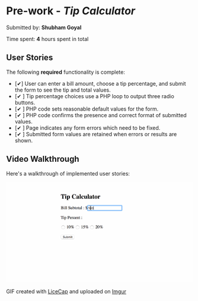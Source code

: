 # Pre-work - *Tip Calculator*

Submitted by: **Shubham Goyal**

Time spent: **4** hours spent in total

## User Stories

The following **required** functionality is complete:
* [✔] User can enter a bill amount, choose a tip percentage, and submit the form to see the tip and total values.
* [✔ ] Tip percentage choices use a PHP loop to output three radio buttons.
* [✔ ] PHP code sets reasonable default values for the form.
* [✔ ] PHP code confirms the presence and correct format of submitted values.
* [✔ ] Page indicates any form errors which need to be fixed.
* [✔ ] Submitted form values are retained when errors or results are shown.

## Video Walkthrough

Here's a walkthrough of implemented user stories:

<img src='https://github.com/goyal-shubham/Codepath/blob/master/CodePath_GIF.gif' title='Video Walkthrough' width='' alt='Video Walkthrough' />


GIF created with [LiceCap](http://www.cockos.com/licecap/) and uploaded on [Imgur](http://imgur.com/)
